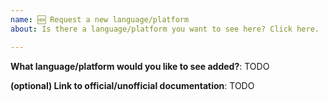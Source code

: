 ```yaml
---
name: 🆕 Request a new language/platform
about: Is there a language/platform you want to see here? Click here.

---
```


**What language/platform would you like to see added?**:
TODO

**(optional) Link to official/unofficial documentation**:
TODO
